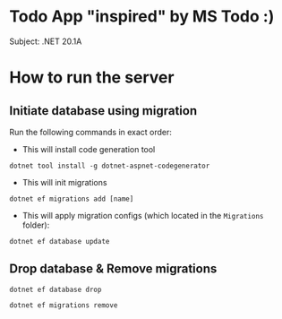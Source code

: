# Todo App "inspired" by MS Todo :)

Subject: .NET 20.1A

# How to run the server

## Initiate database using migration

Run the following commands in exact order: 

 - This will install code generation tool

`dotnet tool install -g dotnet-aspnet-codegenerator`
 
 - This will init migrations
 
 `dotnet ef migrations add [name]`
 
 - This will apply migration configs (which located in the `Migrations` folder):
 
`dotnet ef database update`

## Drop database & Remove migrations

`dotnet ef database drop`

`dotnet ef migrations remove`